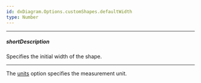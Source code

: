 ```yaml
---
id: dxDiagram.Options.customShapes.defaultWidth
type: Number
---
```

---
##### shortDescription
Specifies the initial width of the shape.

---
The [units](/Documentation/ApiReference/UI_Widgets/dxDiagram/Configuration/#units) option specifies the measurement unit.